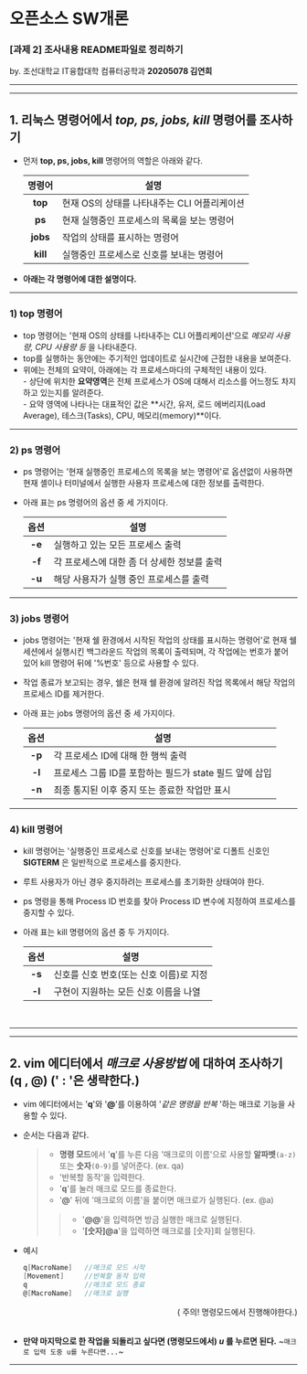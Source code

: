 # 오픈소스 SW개론

### [과제 2] 조사내용 README파일로 정리하기
  by. 조선대학교 IT융합대학 컴퓨터공학과 __20205078 김연희__
<br/> 

--------------------------------------------------------------------------------------------------------
--------------------------------------------------------------------------------------------------------
## 1. 리눅스 명령어에서 _top, ps, jobs, kill_ 명령어를 조사하기
+ 먼저 **top, ps, jobs, kill** 명령어의 역할은 아래와 같다.

  |**명령어**|**설명**|
  |:---:|---|
  |__top__|현재 OS의 상태를 나타내주는 CLI 어플리케이션|
  |__ps__|현재 실행중인 프로세스의 목록을 보는 명령어|
  |__jobs__|작업의 상태를 표시하는 명령어|
  |__kill__|실행중인 프로세스로 신호를 보내는 명령어|

+ **아래는 각 명령어에 대한 설명이다.**
--------------------------------------------------------------------------------------------------------
### 1) top 명령어
+ top 명령어는 '현재 OS의 상태를 나타내주는 CLI 어플리케이션'으로 *메모리 사용량, CPU 사용량 등* 을 나타내준다.
+ top를 실행하는 동안에는 주기적인 업데이트로 실시간에 근접한 내용을 보여준다.
+ 위에는 전체의 요약이, 아래에는 각 프로세스마다의 구체적인 내용이 있다. <br/> - 상단에 위치한 **요약영역**은 전체 프로세스가 OS에 대해서 리소스를 어느정도 차지하고 있는지를 알려준다. <br/> - 요약 영역에 나타나는 대표적인 값은 **시간, 유저, 로드 에버리지(Load Average), 테스크(Tasks), CPU, 메모리(memory)**이다.

--------------------------------------------------------------------------------------------------------

### 2) ps 명령어
+ ps 명령어는 '현재 실행중인 프로세스의 목록을 보는 명령어'로 옵션없이 사용하면 현재 셸이나 터미널에서 실행한 사용자 프로세스에 대한 정보를 출력한다.
+ 아래 표는 ps 명령어의 옵션 중 세 가지이다.

  |**옵션**|**설명**|
  |:---:|---|
  |**-e**|실행하고 있는 모든 프로세스 출력|
  |**-f**|각 프로세스에 대한 좀 더 상세한 정보를 출력|
  |**-u**|해당 사용자가 실행 중인 프로세스를 출력|

--------------------------------------------------------------------------------------------------------

### 3) jobs 명령어
+ jobs 명령어는 '현재 쉘 환경에서 시작된 작업의 상태를 표시하는 명령어'로 현재 쉘 세션에서 실행시킨 백그라운드 작업의 목록이 출력되며, 각 작업에는 번호가 붙어 있어 kill 명령어 뒤에 '%번호' 등으로 사용할 수 있다.
+ 작업 종료가 보고되는 경우, 쉘은 현재 쉘 환경에 알려진 작업 목록에서 해당 작업의 프로세스 ID를 제거한다.
+ 아래 표는 jobs 명령어의 옵션 중 세 가지이다.

  |**옵션**|**설명**|
  |:---:|---|
  |**-p**|각 프로세스 ID에 대해 한 행씩 출력|
  |**-l**|프로세스 그룹 ID를 포함하는 필드가 state 필드 앞에 삽입|
  |**-n**|최종 통지된 이후 중지 또는 종료한 작업만 표시|

--------------------------------------------------------------------------------------------------------

### 4) kill 명령어
+ kill 명령어는 '실행중인 프로세스로 신호를 보내는 명령어'로 디폴트 신호인 **SIGTERM** 은 일반적으로 프로세스를 중지한다.
+ 루트 사용자가 아닌 경우 중지하려는 프로세스를 초기화한 상태여야 한다.
+ ps 명령을 통해 Process ID 번호를 찾아 Process ID 변수에 지정하여 프로세스를 중지할 수 있다.
+ 아래 표는 kill 명령어의 옵션 중 두 가지이다.

  |**옵션**|**설명**|
  |:---:|---|
  |**-s**|신호를 신호 번호(또는 신호 이름)로 지정|
  |**-l**|구현이 지원하는 모든 신호 이름을 나열|

<br/>

--------------------------------------------------------------------------------------------------------
--------------------------------------------------------------------------------------------------------

## 2. vim 에디터에서 *매크로 사용방법* 에 대하여 조사하기 (q , @) (' : '은 생략한다.)
+ vim 에디터에서는 '**q**'와 '**@**'를 이용하여 '*같은 명령을 반복* '하는 매크로 기능을 사용할 수 있다.
+ 순서는 다음과 같다.

  >- **명령 모드**에서 '**q**'를 누른 다음 '매크로의 이름'으로 사용할 __알파벳__`(a-z)` 또는 __숫자__`(0-9)`를 넣어준다. (ex. qa)
  >- '반복할 동작'을 입력한다.
  >- '**q**'를 눌러 매크로 모드를 종료한다.
  >- '**@**' 뒤에 '매크로의 이름'을 붙이면 매크로가 실행된다. (ex. @a)
  >> - '**@@**'을 입력하면 방금 실행한 매크로 실행된다.
  >> - '**[숫자]@a**'을 입력하면 매크로를 [숫자]회 실행된다.

+ 예시
  ```c
  q[MacroName]   //매크로 모드 시작
  [Movement]     //반복할 동작 입력
  q              //매크로 모드 종료
  @[MacroName]   //매크로 실행
  ```
<div align="right"> 
  ( 주의! 명령모드에서 진행해야한다.)
</div>
<br/> 

+ **만약 마지막으로 한 작업을 되돌리고 싶다면 (명령모드에서)  *u* 를 누르면 된다.** ~`매크로 입력 도중 u를 누른다면...`~
   
--------------------------------------------------------------------------------------------------------
